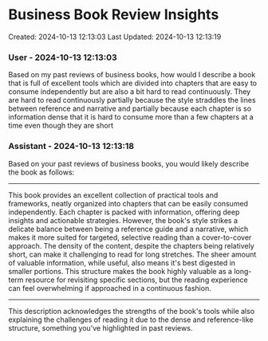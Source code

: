 # Business Book Review Insights

Created: 2024-10-13 12:13:03
Last Updated: 2024-10-13 12:13:19

### User - 2024-10-13 12:13:03

Based on my past reviews of business books, how would I describe a book that is full of excellent tools which are divided into chapters that are easy to consume independently but are also a bit hard to read continuously. They are hard to read continuously partially because the style straddles the lines between reference and narrative and partially because each chapter is so information dense that it is hard to consume more than a few chapters at a time even though they are short 

### Assistant - 2024-10-13 12:13:18

Based on your past reviews of business books, you would likely describe the book as follows:

---

This book provides an excellent collection of practical tools and frameworks, neatly organized into chapters that can be easily consumed independently. Each chapter is packed with information, offering deep insights and actionable strategies. However, the book's style strikes a delicate balance between being a reference guide and a narrative, which makes it more suited for targeted, selective reading than a cover-to-cover approach. The density of the content, despite the chapters being relatively short, can make it challenging to read for long stretches. The sheer amount of valuable information, while useful, also means it's best digested in smaller portions. This structure makes the book highly valuable as a long-term resource for revisiting specific sections, but the reading experience can feel overwhelming if approached in a continuous fashion.

---

This description acknowledges the strengths of the book's tools while also explaining the challenges of reading it due to the dense and reference-like structure, something you've highlighted in past reviews.


